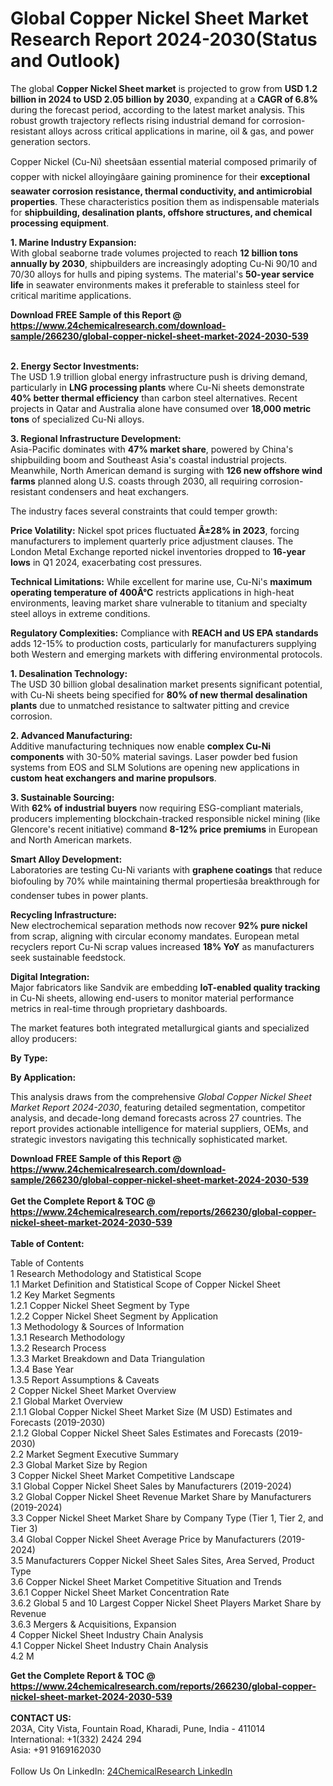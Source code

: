 <h1>Global Copper Nickel Sheet Market Research Report 2024-2030(Status and Outlook)</h1><p>The global <strong>Copper Nickel Sheet market</strong> is projected to grow from <strong>USD 1.2 billion in 2024 to USD 2.05 billion by 2030</strong>, expanding at a <strong>CAGR of 6.8%</strong> during the forecast period, according to the latest market analysis. This robust growth trajectory reflects rising industrial demand for corrosion-resistant alloys across critical applications in marine, oil &amp; gas, and power generation sectors.</p><p>Copper Nickel (Cu-Ni) sheetsâan essential material composed primarily of copper with nickel alloyingâare gaining prominence for their <strong>exceptional seawater corrosion resistance, thermal conductivity, and antimicrobial properties</strong>. These characteristics position them as indispensable materials for <strong>shipbuilding, desalination plants, offshore structures, and chemical processing equipment</strong>.</p><p><strong>1. Marine Industry Expansion:</strong><br>
With global seaborne trade volumes projected to reach <strong>12 billion tons annually by 2030</strong>, shipbuilders are increasingly adopting Cu-Ni 90/10 and 70/30 alloys for hulls and piping systems. The material's <strong>50-year service life</strong> in seawater environments makes it preferable to stainless steel for critical maritime applications.</p><div><b>Download FREE Sample of this Report @ 
            <a href="https://www.24chemicalresearch.com/download-sample/266230/global-copper-nickel-sheet-market-2024-2030-539">
            https://www.24chemicalresearch.com/download-sample/266230/global-copper-nickel-sheet-market-2024-2030-539</a></b></div><br><p><strong>2. Energy Sector Investments:</strong><br>
The USD 1.9 trillion global energy infrastructure push is driving demand, particularly in <strong>LNG processing plants</strong> where Cu-Ni sheets demonstrate <strong>40% better thermal efficiency</strong> than carbon steel alternatives. Recent projects in Qatar and Australia alone have consumed over <strong>18,000 metric tons</strong> of specialized Cu-Ni alloys.</p><p><strong>3. Regional Infrastructure Development:</strong><br>
Asia-Pacific dominates with <strong>47% market share</strong>, powered by China's shipbuilding boom and Southeast Asia's coastal industrial projects. Meanwhile, North American demand is surging with <strong>126 new offshore wind farms</strong> planned along U.S. coasts through 2030, all requiring corrosion-resistant condensers and heat exchangers.</p><p>The industry faces several constraints that could temper growth:</p><p><strong>Price Volatility:</strong> Nickel spot prices fluctuated <strong>Â±28% in 2023</strong>, forcing manufacturers to implement quarterly price adjustment clauses. The London Metal Exchange reported nickel inventories dropped to <strong>16-year lows</strong> in Q1 2024, exacerbating cost pressures.</p><p><strong>Technical Limitations:</strong> While excellent for marine use, Cu-Ni's <strong>maximum operating temperature of 400Â°C</strong> restricts applications in high-heat environments, leaving market share vulnerable to titanium and specialty steel alloys in extreme conditions.</p><p><strong>Regulatory Complexities:</strong> Compliance with <strong>REACH and US EPA standards</strong> adds 12-15% to production costs, particularly for manufacturers supplying both Western and emerging markets with differing environmental protocols.</p><p><strong>1. Desalination Technology:</strong><br>
The USD 30 billion global desalination market presents significant potential, with Cu-Ni sheets being specified for <strong>80% of new thermal desalination plants</strong> due to unmatched resistance to saltwater pitting and crevice corrosion.</p><p><strong>2. Advanced Manufacturing:</strong><br>
Additive manufacturing techniques now enable <strong>complex Cu-Ni components</strong> with 30-50% material savings. Laser powder bed fusion systems from EOS and SLM Solutions are opening new applications in <strong>custom heat exchangers and marine propulsors</strong>.</p><p><strong>3. Sustainable Sourcing:</strong><br>
With <strong>62% of industrial buyers</strong> now requiring ESG-compliant materials, producers implementing blockchain-tracked responsible nickel mining (like Glencore's recent initiative) command <strong>8-12% price premiums</strong> in European and North American markets.</p><p><strong>Smart Alloy Development:</strong><br>
    Laboratories are testing Cu-Ni variants with <strong>graphene coatings</strong> that reduce biofouling by 70% while maintaining thermal propertiesâa breakthrough for condenser tubes in power plants.</p><p><strong>Recycling Infrastructure:</strong><br>
    New electrochemical separation methods now recover <strong>92% pure nickel</strong> from scrap, aligning with circular economy mandates. European metal recyclers report Cu-Ni scrap values increased <strong>18% YoY</strong> as manufacturers seek sustainable feedstock.</p><p><strong>Digital Integration:</strong><br>
    Major fabricators like Sandvik are embedding <strong>IoT-enabled quality tracking</strong> in Cu-Ni sheets, allowing end-users to monitor material performance metrics in real-time through proprietary dashboards.</p><p>The market features both integrated metallurgical giants and specialized alloy producers:</p><p><strong>By Type:</strong></p><p><strong>By Application:</strong></p><p>This analysis draws from the comprehensive <em>Global Copper Nickel Sheet Market Report 2024-2030</em>, featuring detailed segmentation, competitor analysis, and decade-long demand forecasts across 27 countries. The report provides actionable intelligence for material suppliers, OEMs, and strategic investors navigating this technically sophisticated market.</p><div><b>Download FREE Sample of this Report @ 
            <a href="https://www.24chemicalresearch.com/download-sample/266230/global-copper-nickel-sheet-market-2024-2030-539">
            https://www.24chemicalresearch.com/download-sample/266230/global-copper-nickel-sheet-market-2024-2030-539</a></b></div><br><div><b>Get the Complete Report & TOC @ 
            <a href="https://www.24chemicalresearch.com/reports/266230/global-copper-nickel-sheet-market-2024-2030-539">
            https://www.24chemicalresearch.com/reports/266230/global-copper-nickel-sheet-market-2024-2030-539</a></b></div><br>
            <b>Table of Content:</b><p>Table of Contents<br />
1 Research Methodology and Statistical Scope<br />
1.1 Market Definition and Statistical Scope of Copper Nickel Sheet<br />
1.2 Key Market Segments<br />
1.2.1 Copper Nickel Sheet Segment by Type<br />
1.2.2 Copper Nickel Sheet Segment by Application<br />
1.3 Methodology & Sources of Information<br />
1.3.1 Research Methodology<br />
1.3.2 Research Process<br />
1.3.3 Market Breakdown and Data Triangulation<br />
1.3.4 Base Year<br />
1.3.5 Report Assumptions & Caveats<br />
2 Copper Nickel Sheet Market Overview<br />
2.1 Global Market Overview<br />
2.1.1 Global Copper Nickel Sheet Market Size (M USD) Estimates and Forecasts (2019-2030)<br />
2.1.2 Global Copper Nickel Sheet Sales Estimates and Forecasts (2019-2030)<br />
2.2 Market Segment Executive Summary<br />
2.3 Global Market Size by Region<br />
3 Copper Nickel Sheet Market Competitive Landscape<br />
3.1 Global Copper Nickel Sheet Sales by Manufacturers (2019-2024)<br />
3.2 Global Copper Nickel Sheet Revenue Market Share by Manufacturers (2019-2024)<br />
3.3 Copper Nickel Sheet Market Share by Company Type (Tier 1, Tier 2, and Tier 3)<br />
3.4 Global Copper Nickel Sheet Average Price by Manufacturers (2019-2024)<br />
3.5 Manufacturers Copper Nickel Sheet Sales Sites, Area Served, Product Type<br />
3.6 Copper Nickel Sheet Market Competitive Situation and Trends<br />
3.6.1 Copper Nickel Sheet Market Concentration Rate<br />
3.6.2 Global 5 and 10 Largest Copper Nickel Sheet Players Market Share by Revenue<br />
3.6.3 Mergers & Acquisitions, Expansion<br />
4 Copper Nickel Sheet Industry Chain Analysis<br />
4.1 Copper Nickel Sheet Industry Chain Analysis<br />
4.2 M</p><div><b>Get the Complete Report & TOC @ 
            <a href="https://www.24chemicalresearch.com/reports/266230/global-copper-nickel-sheet-market-2024-2030-539">
            https://www.24chemicalresearch.com/reports/266230/global-copper-nickel-sheet-market-2024-2030-539</a></b></div><br><b>CONTACT US:</b><br>
            203A, City Vista, Fountain Road, Kharadi, Pune, India - 411014<br>
            International: +1(332) 2424 294<br>
            Asia: +91 9169162030 <br><br>
            Follow Us On LinkedIn: <a href="https://www.linkedin.com/company/24chemicalresearch/">24ChemicalResearch LinkedIn</a>